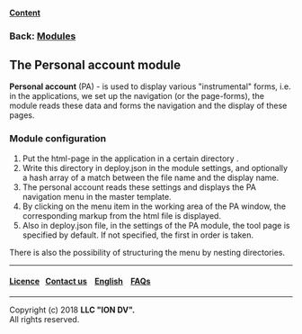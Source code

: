 #### [Content](/docs/en/index.md)

### Back: [Modules](/docs/en/3_modules_description/modules.md)

## The Personal account module

**Personal account** (PA) - is used to display various "instrumental" forms, i.e. in the applications, we set up the navigation (or the page-forms), the module reads these data and forms the navigation and the display of these pages.

### Module configuration

1. Put the html-page in the application in a certain directory .
2. Write this directory in deploy.json in the module settings, and optionally a hash array of a match between the file name and the display name. 
3. The personal account reads these settings and displays the PA navigation menu in the master template. 
4. By clicking on the menu item in the working area of the PA window, the corresponding markup from the html file is displayed.
5. Also in deploy.json file, in the settings of the PA module, the tool page is specified by default. If not specified, the first in order is taken.

There is also the possibility of structuring the menu by nesting directories.

--------------------------------------------------------------------------  


 #### [Licence](/LICENSE)&ensp;  [Contact us](https://iondv.ru/index.html) &ensp;  [English](/docs/en/3_modules_description/account.md) &ensp; [FAQs](/faqs.md)   <div><img src="https://mc.iondv.com/watch/local/docs/framework" style="position:absolute; left:-9999px;" height=1 width=1 alt="iondv metrics"></div>       



--------------------------------------------------------------------------  

Copyright (c) 2018 **LLC "ION DV".**  
All rights reserved.